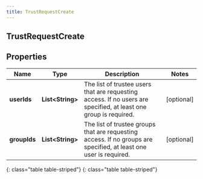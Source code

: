 ```yaml
---
title: TrustRequestCreate
---
```

## TrustRequestCreate


## Properties

| Name | Type | Description | Notes |
| ------------ | ------------- | ------------- | ------------- |
| **userIds** | **List&lt;String&gt;** | The list of trustee users that are requesting access. If no users are specified, at least one group is required. |  [optional] |
| **groupIds** | **List&lt;String&gt;** | The list of trustee groups that are requesting access. If no groups are specified, at least one user is required. |  [optional] |
{: class="table table-striped"}
{: class="table table-striped"}


